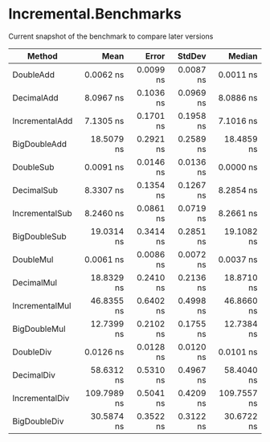 # Incremental.Benchmarks

Current snapshot of the benchmark to compare later versions

|         Method |        Mean |     Error |    StdDev |      Median |
|--------------- |------------:|----------:|----------:|------------:|
|      DoubleAdd |   0.0062 ns | 0.0099 ns | 0.0087 ns |   0.0011 ns |
|     DecimalAdd |   8.0967 ns | 0.1036 ns | 0.0969 ns |   8.0886 ns |
| IncrementalAdd |   7.1305 ns | 0.1701 ns | 0.1958 ns |   7.1016 ns |
|   BigDoubleAdd |  18.5079 ns | 0.2921 ns | 0.2589 ns |  18.4859 ns |
|      DoubleSub |   0.0091 ns | 0.0146 ns | 0.0136 ns |   0.0000 ns |
|     DecimalSub |   8.3307 ns | 0.1354 ns | 0.1267 ns |   8.2854 ns |
| IncrementalSub |   8.2460 ns | 0.0861 ns | 0.0719 ns |   8.2661 ns |
|   BigDoubleSub |  19.0314 ns | 0.3414 ns | 0.2851 ns |  19.1082 ns |
|      DoubleMul |   0.0061 ns | 0.0086 ns | 0.0072 ns |   0.0037 ns |
|     DecimalMul |  18.8329 ns | 0.2410 ns | 0.2136 ns |  18.8710 ns |
| IncrementalMul |  46.8355 ns | 0.6402 ns | 0.4998 ns |  46.8660 ns |
|   BigDoubleMul |  12.7399 ns | 0.2102 ns | 0.1755 ns |  12.7384 ns |
|      DoubleDiv |   0.0126 ns | 0.0128 ns | 0.0120 ns |   0.0101 ns |
|     DecimalDiv |  58.6312 ns | 0.5310 ns | 0.4967 ns |  58.4040 ns |
| IncrementalDiv | 109.7989 ns | 0.5041 ns | 0.4209 ns | 109.7557 ns |
|   BigDoubleDiv |  30.5874 ns | 0.3522 ns | 0.3122 ns |  30.6722 ns |

